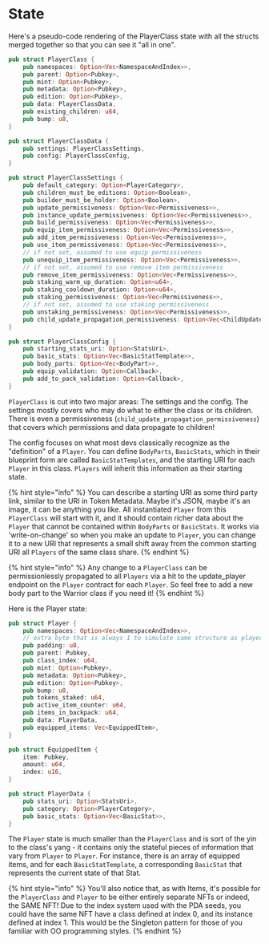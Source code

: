 # State

Here's a pseudo-code rendering of the PlayerClass state with all the structs merged together so that you can see it "all in one".

```rust
pub struct PlayerClass {
    pub namespaces: Option<Vec<NamespaceAndIndex>>,
    pub parent: Option<Pubkey>,
    pub mint: Option<Pubkey>,
    pub metadata: Option<Pubkey>,
    pub edition: Option<Pubkey>,
    pub data: PlayerClassData,
    pub existing_children: u64,
    pub bump: u8,
}

pub struct PlayerClassData {
    pub settings: PlayerClassSettings,
    pub config: PlayerClassConfig,
}

pub struct PlayerClassSettings {
    pub default_category: Option<PlayerCategory>,
    pub children_must_be_editions: Option<Boolean>,
    pub builder_must_be_holder: Option<Boolean>,
    pub update_permissiveness: Option<Vec<Permissiveness>>,
    pub instance_update_permissiveness: Option<Vec<Permissiveness>>,
    pub build_permissiveness: Option<Vec<Permissiveness>>,
    pub equip_item_permissiveness: Option<Vec<Permissiveness>>,
    pub add_item_permissiveness: Option<Vec<Permissiveness>>,
    pub use_item_permissiveness: Option<Vec<Permissiveness>>,
    // if not set, assumed to use equip permissiveness
    pub unequip_item_permissiveness: Option<Vec<Permissiveness>>,
    // if not set, assumed to use remove item permissiveness
    pub remove_item_permissiveness: Option<Vec<Permissiveness>>,
    pub staking_warm_up_duration: Option<u64>,
    pub staking_cooldown_duration: Option<u64>,
    pub staking_permissiveness: Option<Vec<Permissiveness>>,
    // if not set, assumed to use staking permissiveness
    pub unstaking_permissiveness: Option<Vec<Permissiveness>>,
    pub child_update_propagation_permissiveness: Option<Vec<ChildUpdatePropagationPermissiveness>>,
}

pub struct PlayerClassConfig {
    pub starting_stats_uri: Option<StatsUri>,
    pub basic_stats: Option<Vec<BasicStatTemplate>>,
    pub body_parts: Option<Vec<BodyPart>>,
    pub equip_validation: Option<Callback>,
    pub add_to_pack_validation: Option<Callback>,
}

```



`PlayerClass` is cut into two major areas: The settings and the config. The settings mostly covers who may do what to either the class or its children. There is even a permissiveness (`child_update_propagation_permissiveness`) that covers which permissions and data propagate to children!&#x20;

The config focuses on what most devs classically recognize as the "definition" of a `Player`.  You can define `BodyParts`, `BasicStats`, which in their blueprint form are called `BasicStatTemplates`, and the starting URI for each `Player` in this class. `Players` will inherit this information as their starting state.

{% hint style="info" %}
You can describe a starting URI as some third party link, similar to the URI in Token Metadata. Maybe it's JSON, maybe it's an image, it can be anything you like. All instantiated `Player` from this `PlayerClass` will start with it, and it should contain richer data about the `Player` that cannot be contained within `BodyParts` or `BasicStats`. It works via 'write-on-change' so when you make an update to `Player`, you can change it to a new URI that represents a small shift away from the common starting URI all `Players` of the same class share.
{% endhint %}

{% hint style="info" %}
Any change to a `PlayerClass` can be permissionlessly propagated to all `Players` via a hit to the update\_player endpoint on the `Player` contract for each `Player`. So feel free to add a new body part to the Warrior class if you need it!&#x20;
{% endhint %}

Here is the Player state:

```rust
pub struct Player {
    pub namespaces: Option<Vec<NamespaceAndIndex>>,
    // extra byte that is always 1 to simulate same structure as player class.
    pub padding: u8,
    pub parent: Pubkey,
    pub class_index: u64,
    pub mint: Option<Pubkey>,
    pub metadata: Option<Pubkey>,
    pub edition: Option<Pubkey>,
    pub bump: u8,
    pub tokens_staked: u64,
    pub active_item_counter: u64,
    pub items_in_backpack: u64,
    pub data: PlayerData,
    pub equipped_items: Vec<EquippedItem>,
}

pub struct EquippedItem {
    item: Pubkey,
    amount: u64,
    index: u16,
}

pub struct PlayerData {
    pub stats_uri: Option<StatsUri>,
    pub category: Option<PlayerCategory>,
    pub basic_stats: Option<Vec<BasicStat>>,
}

```

The `Player` state is much smaller than the `PlayerClass` and is sort of the yin to the class's yang - it contains only the stateful pieces of information that vary from `Player` to `Player`. For instance, there is an array of equipped items, and for each `BasicStatTemplate`, a corresponding `BasicStat` that represents the current state of that Stat.&#x20;

{% hint style="info" %}
You'll also notice that, as with Items, it's possible for the `PlayerClass` and `Player` to be either entirely separate NFTs or indeed, the SAME NFT! Due to the index system used with the PDA seeds, you could have the same NFT have a class defined at index 0, and its instance defined at index 1. This would be the Singleton pattern for those of you familiar with OO programming styles.
{% endhint %}
